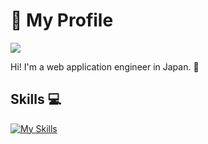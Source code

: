 # 🔵 My Profile

![](https://komarev.com/ghpvc/?username=flymee8)

Hi! I'm a web application engineer in Japan. 🍦

## Skills 💻

[![My Skills](https://skillicons.dev/icons?i=aws,ts,react,vue,nextjs,nuxtjs,nestjs,vite,nodejs,graphql,prisma,go,python,vscode,postgres,github,docker&perline=6)](https://skillicons.dev)


